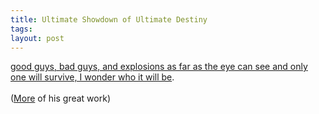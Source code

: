 ```yaml
---
title: Ultimate Showdown of Ultimate Destiny
tags: 
layout: post
---
```

<a href="http://www.ultimateshowdown.org/">good guys, bad guys, and explosions as far as the eye can see and only one will survive, I wonder who it will be</a>.<br /><br />(<a href="http://www.ebaumsworldsucks.com/">More</a> of his great work)
